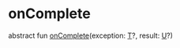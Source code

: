 # onComplete


abstract fun [onComplete](on-complete.md)(exception: [T](index.md)?, result: [U](index.md)?)
